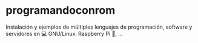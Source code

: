 # programandoconrom
Instalación y ejemplos de múltiples lenguajes de programación, software y servidores en 💻 GNU/Linux. Raspberry Pi 🤘, …
